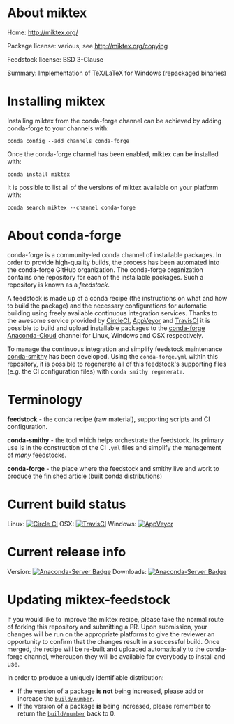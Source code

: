 About miktex
============

Home: http://miktex.org/

Package license: various, see http://miktex.org/copying

Feedstock license: BSD 3-Clause

Summary: Implementation of TeX/LaTeX for Windows (repackaged binaries)



Installing miktex
=================

Installing miktex from the conda-forge channel can be achieved by adding conda-forge to your channels with:

```
conda config --add channels conda-forge
```

Once the conda-forge channel has been enabled, miktex can be installed with:

```
conda install miktex
```

It is possible to list all of the versions of miktex available on your platform with:

```
conda search miktex --channel conda-forge
```


About conda-forge
=================

conda-forge is a community-led conda channel of installable packages.
In order to provide high-quality builds, the process has been automated into the
conda-forge GitHub organization. The conda-forge organization contains one repository 
for each of the installable packages. Such a repository is known as a *feedstock*.

A feedstock is made up of a conda recipe (the instructions on what and how to build
the package) and the necessary configurations for automatic building using freely
available continuous integration services. Thanks to the awesome service provided by
[CircleCI](https://circleci.com/), [AppVeyor](http://www.appveyor.com/)
and [TravisCI](https://travis-ci.org/) it is possible to build and upload installable
packages to the [conda-forge](https://anaconda.org/conda-forge)
[Anaconda-Cloud](http://docs.anaconda.org/) channel for Linux, Windows and OSX respectively.

To manage the continuous integration and simplify feedstock maintenance
[conda-smithy](http://github.com/conda-forge/conda-smithy) has been developed.
Using the ``conda-forge.yml`` within this repository, it is possible to regenerate all of
this feedstock's supporting files (e.g. the CI configuration files) with ``conda smithy regenerate``.


Terminology
===========

**feedstock** - the conda recipe (raw material), supporting scripts and CI configuration.

**conda-smithy** - the tool which helps orchestrate the feedstock.
                   Its primary use is in the construction of the CI ``.yml`` files
                   and simplify the management of *many* feedstocks.

**conda-forge** - the place where the feedstock and smithy live and work to
                  produce the finished article (built conda distributions)

Current build status
====================

Linux: [![Circle CI](https://circleci.com/gh/conda-forge/miktex-feedstock.svg?style=svg)](https://circleci.com/gh/conda-forge/miktex-feedstock)
OSX: [![TravisCI](https://travis-ci.org/conda-forge/miktex-feedstock.svg?branch=master)](https://travis-ci.org/conda-forge/miktex-feedstock) 
Windows: [![AppVeyor](https://ci.appveyor.com/api/projects/status/github/conda-forge/miktex-feedstock?svg=True)](https://ci.appveyor.com/project/conda-forge/miktex-feedstock/branch/master)

Current release info
====================
Version: [![Anaconda-Server Badge](https://anaconda.org/conda-forge/miktex/badges/version.svg)](https://anaconda.org/conda-forge/miktex)
Downloads: [![Anaconda-Server Badge](https://anaconda.org/conda-forge/miktex/badges/downloads.svg)](https://anaconda.org/conda-forge/miktex)


Updating miktex-feedstock
=========================

If you would like to improve the miktex recipe, please take the normal
route of forking this repository and submitting a PR. Upon submission, your changes will
be run on the appropriate platforms to give the reviewer an opportunity to confirm that the
changes result in a successful build. Once merged, the recipe will be re-built and uploaded
automatically to the conda-forge channel, whereupon they will be available for everybody to
install and use.

In order to produce a uniquely identifiable distribution:
 * If the version of a package **is not** being increased, please add or increase
   the [``build/number``](http://conda.pydata.org/docs/building/meta-yaml.html#build-number-and-string). 
 * If the version of a package **is** being increased, please remember to return
   the [``build/number``](http://conda.pydata.org/docs/building/meta-yaml.html#build-number-and-string)
   back to 0.
